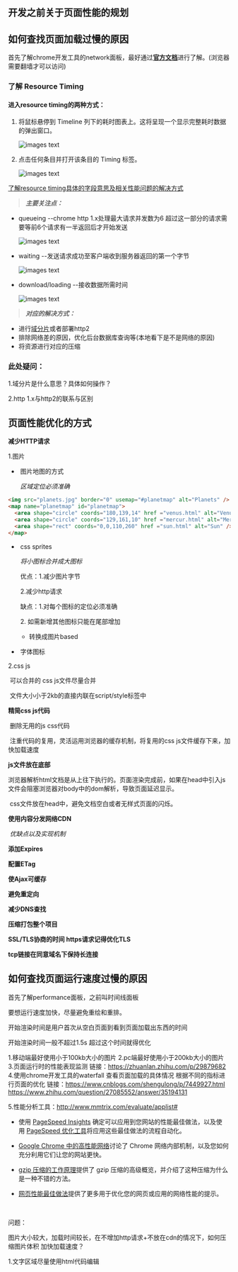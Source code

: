 ## **开发之前关于页面性能的规划**

## **如何查找页面加载过慢的原因**

首先了解chrome开发工具的network面板，最好通过[**官方文档**](https://developers.google.com/web/tools/chrome-devtools/)进行了解。(浏览器需要翻墙才可以访问)

### **了解 Resource Timing**

#### 进入resource timing的两种方式：

1. 将鼠标悬停到 Timeline 列下的耗时图表上。这将呈现一个显示完整耗时数据的弹出窗口。

   ![images text](https://github.com/shaniawei/resource/blob/master/images/time2.png)


2. 点击任何条目并打开该条目的 Timing 标签。

   ![images text](https://github.com/shaniawei/resource/blob/master/images/time.png)

[了解resource timing具体的字段意思及相关性能问题的解决方式](https://developers.google.com/web/tools/chrome-devtools/network-performance/understanding-resource-timing)



> ***主要关注点：***

- queueing --chrome http 1.x处理最大请求并发数为6 超过这一部分的请求需要等前6个请求有一半返回后才开始发送

  ![images text](https://github.com/shaniawei/resource/blob/master/images/4.png)

- waiting  --发送请求成功至客户端收到服务器返回的第一个字节

  ![images text](https://github.com/shaniawei/resource/blob/master/images/5.png)

- download/loading  --接收数据所需时间

  ![images text](https://github.com/shaniawei/resource/blob/master/images/6.png)

> ***对应的解决方式：***

- 进行[域分片](https://blog.stackpath.com/glossary/domain-sharding/)或者部署http2
- 排除网络差的原因，优化后台数据库查询等(本地看下是不是网络的原因)
- 将资源进行对应的压缩

### **此处疑问：**

1.域分片是什么意思？具体如何操作？

2.http 1.x与http2的联系与区别

## **页面性能优化的方式**

**减少HTTP请求**

1.图片

- ​	图片地图的方式

  ​		*区域定位必须准确*

```HTML
<img src="planets.jpg" border="0" usemap="#planetmap" alt="Planets" />
<map name="planetmap" id="planetmap">
  <area shape="circle" coords="180,139,14" href ="venus.html" alt="Venus" />
  <area shape="circle" coords="129,161,10" href ="mercur.html" alt="Mercury" />
  <area shape="rect" coords="0,0,110,260" href ="sun.html" alt="Sun" />
</map>
```

- ​	css sprites

  ​	*将小图标合并成大图标*

  ​	优点：1.减少图片字节

  ​		    2.减少http请求

  ​	缺点：1.对每个图标的定位必须准确

  ​		    2.  如需新增其他图标只能在尾部增加

  - 转换成图片based



- ​	字体图标

2.css js

​	可以合并的 css  js文件尽量合并

​	文件大小小于2kb的直接内联在script/style标签中

**精简css js代码**

​	删除无用的js css代码

​	注重代码的复用，灵活运用浏览器的缓存机制，将复用的css js文件缓存下来，加快加载速度

**js文件放在底部**

​	浏览器解析html文档是从上往下执行的。页面渲染完成前，如果在head中引入js文件会阻塞浏览器对body中的dom解析，导致页面延迟显示。

​	css文件放在head中，避免文档空白或者无样式页面的闪烁。

**使用内容分发网络CDN**

​	*优缺点以及实现机制*

**添加Expires**

**配置ETag**

**使Ajax可缓存**

**避免重定向**

**减少DNS查找**

**压缩打包整个项目**

**SSL/TLS协商的时间 https请求记得优化TLS**

**tcp链接在同意域名下保持长连接**



## **如何查找页面运行速度过慢的原因**



首先了解performance面板，之前叫时间线面板

要想运行速度加快，尽量避免重绘和重排。







开始渲染时间是用户首次从空白页面到看到页面加载出东西的时间

开始渲染时间一般不超过1.5s 超过这个时间就得优化



1.移动端最好使用小于100kb大小的图片
2.pc端最好使用小于200kb大小的图片
3.页面运行时的性能表现监测 链接：https://zhuanlan.zhihu.com/p/29879682
4.使用chrome开发工具的waterfall 查看页面加载的具体情况 根据不同的指标进行页面的优化
链接：https://www.cnblogs.com/shengulong/p/7449927.html
https://www.zhihu.com/question/27085552/answer/35194131

5.性能分析工具：http://www.mmtrix.com/evaluate/applist#



- 使用 [PageSpeed Insights](https://developers.google.com/speed/pagespeed/insights) 确定可以应用到您网站的性能最佳做法，以及使用 [PageSpeed 优化工具](https://developers.google.com/speed/pagespeed/optimization)将应用这些最佳做法的流程自动化。

- [Google Chrome 中的高性能网络](https://www.igvita.com/posa/high-performance-networking-in-google-chrome/)讨论了 Chrome 网络内部机制，以及您如何充分利用它们让您的网站更快。

- [gzip 压缩的工作原理](https://developers.google.com/speed/articles/gzip)提供了 gzip 压缩的高级概览，并介绍了这种压缩为什么是一种不错的方法。

- [网页性能最佳做法](https://developers.google.com/speed/docs/best-practices/rules_intro)提供了更多用于优化您的网页或应用的网络性能的提示。

  ​

问题：

图片大小较大，加载时间较长，在不增加http请求+不放在cdn的情况下，如何压缩图片体积   加快加载速度？

1.文字区域尽量使用html代码编辑



